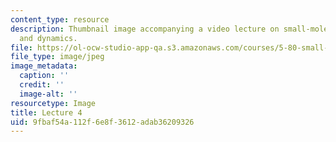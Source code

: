 ```yaml
---
content_type: resource
description: Thumbnail image accompanying a video lecture on small-molecule spectroscopy
  and dynamics.
file: https://ol-ocw-studio-app-qa.s3.amazonaws.com/courses/5-80-small-molecule-spectroscopy-and-dynamics-fall-2008/9fbaf54a112f6e8f3612adab36209326_mit5_80f08lec4_th.jpg
file_type: image/jpeg
image_metadata:
  caption: ''
  credit: ''
  image-alt: ''
resourcetype: Image
title: Lecture 4
uid: 9fbaf54a-112f-6e8f-3612-adab36209326
---
```

